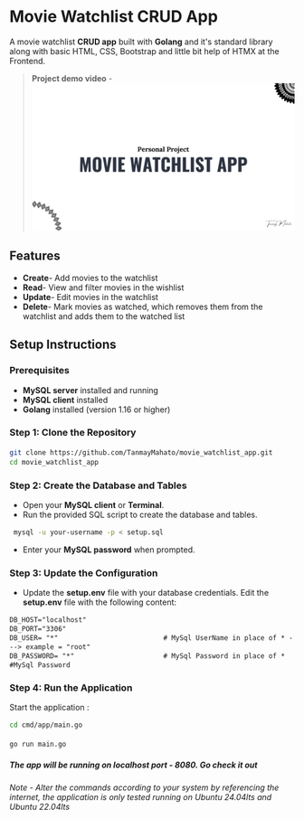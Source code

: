 # Movie Watchlist CRUD App

A movie watchlist **CRUD app** built with **Golang** and it's standard library along with basic HTML, CSS, Bootstrap and little bit help of HTMX at the Frontend.
> **Project demo video** - [![Youtube Link](img.png)](https://www.youtube.com/watch?v=cl4dCQGujK8)

## Features

- **Create**- Add movies to the watchlist
- **Read**- View and filter movies in the wishlist
- **Update**- Edit movies in the watchlist
- **Delete**- Mark movies as watched, which removes them from the watchlist and adds them to the watched list
  
## Setup Instructions

### Prerequisites

- **MySQL server** installed and running
- **MySQL client** installed
- **Golang** installed (version 1.16 or higher)
  
### Step 1: Clone the Repository

```sh
git clone https://github.com/TanmayMahato/movie_watchlist_app.git
cd movie_watchlist_app
```

### Step 2: Create the Database and Tables

- Open your **MySQL client** or **Terminal**.
- Run the provided SQL script to create the database and tables.

```sh
 mysql -u your-username -p < setup.sql
 ```

- Enter your **MySQL password** when prompted.

### Step 3: Update the Configuration

- Update the **setup.env** file with your database credentials.
Edit the **setup.env** file with the following content:

```env
DB_HOST="localhost"
DB_PORT="3306"
DB_USER= "*"                          # MySql UserName in place of * ---> example = "root"
DB_PASSWORD= "*"                      # MySql Password in place of *                     #MySql Password
```  

### Step 4: Run the Application

Start the application :  

```sh
cd cmd/app/main.go

go run main.go
```

##### The app will be running on localhost port - 8080. Go check it out

###### *Note - Alter the commands according to your system by referencing the internet, the application is only tested running on Ubuntu 24.04lts and Ubuntu 22.04lts*

